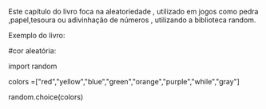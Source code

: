 Este capítulo do livro foca na aleatoriedade , utilizado em jogos como pedra ,papel,tesoura ou adivinhação de números , utilizando a biblioteca random.

Exemplo do livro:

#cor aleatória:

import random

colors =["red","yellow","blue","green","orange","purple","while","gray"]

random.choice(colors)
